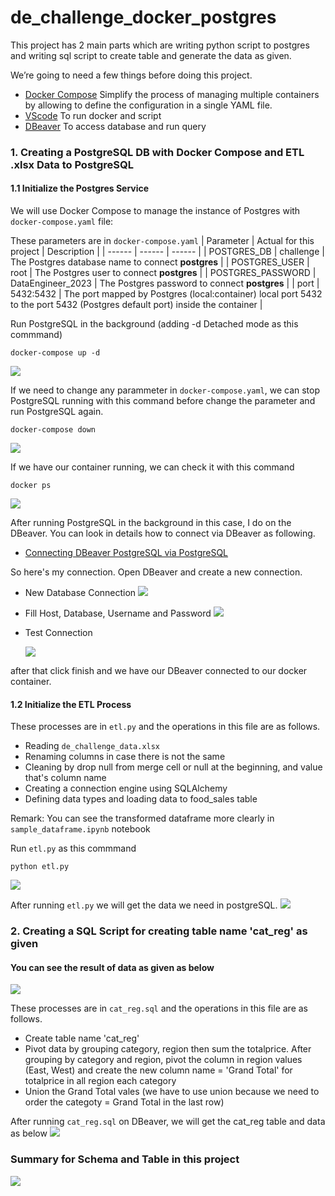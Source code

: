 # de_challenge_docker_postgres
This project has 2 main parts which are writing python script to postgres and writing sql script to create table and generate the data as given.

We’re going to need a few things before doing this project.
- [Docker Compose](https://docs.docker.com/compose/) Simplify the process of managing multiple containers by allowing to define the configuration in a single YAML file.
- [VScode](https://code.visualstudio.com/) To run docker and script
- [DBeaver](https://dbeaver.io/) To access database and run query

### 1. Creating a PostgreSQL DB with Docker Compose and ETL .xlsx Data to PostgreSQL
#### 1.1 Initialize the Postgres Service
We will use Docker Compose to manage the instance of Postgres with `docker-compose.yaml` file:

These parameters are in `docker-compose.yaml`
| Parameter | Actual for this project | Description |
| ------ | ------ | ------ |
| POSTGRES_DB | challenge | The Postgres database name to connect **postgres** |
| POSTGRES_USER | root | The Postgres user to connect **postgres** |
| POSTGRES_PASSWORD | DataEngineer_2023 | The Postgres password to connect **postgres** |
| port | 5432:5432 | The port mapped by Postgres (local:container) local port 5432 to the port 5432 (Postgres default port) inside the container |

Run PostgreSQL in the background (adding -d Detached mode as this commmand)
```
docker-compose up -d
```
![](pictures/docker_compose_up_d.png)

If we need to change any parammeter in `docker-compose.yaml`, we can stop PostgreSQL running with this command before change the parameter and run PostgreSQL again.
```
docker-compose down
```
![](pictures/docker_compose_down.png)

If we have our container running, we can check it with this command
```
docker ps
```
![](pictures/docker_ps.png)

After running PostgreSQL in the background in this case, I do on the DBeaver. You can look in details how to connect via DBeaver as following.
- [Connecting DBeaver PostgreSQL via PostgreSQL](https://hevodata.com/learn/dbeaver-postgresql/#Connecting_DBeaver_PostgreSQL_via_PostgreSQL_JDBC_Driver)

So here's my connection. Open DBeaver and create a new connection.

- New Database Connection
  ![](pictures/connect_database.png)
- Fill Host, Database, Username and Password
  ![](pictures/connection_settings.png)
- Test Connection

  ![](pictures/connection_test.png)

after that click finish and we have our DBeaver connected to our docker container.

#### 1.2 Initialize the ETL Process
These processes are in `etl.py` and the operations in this file are as follows.
- Reading `de_challenge_data.xlsx`
- Renaming columns in case there is not the same
- Cleaning by drop null from merge cell or null at the beginning, and value that's column name
- Creating a connection engine using SQLAlchemy
- Defining data types and loading data to food_sales table

Remark: You can see the transformed dataframe more clearly in `sample_dataframe.ipynb` notebook

Run `etl.py` as this commmand
```
python etl.py
```
![](pictures/python_etl.png)

After running `etl.py` we will get the data we need in postgreSQL.
![](pictures/food_sales_data.png)

### 2. Creating a SQL Script for creating table name 'cat_reg' as given
#### You can see the result of data as given as below
![](pictures/cat_reg_data.png)

These processes are in `cat_reg.sql` and the operations in this file are as follows.
- Create table name 'cat_reg'
- Pivot data by grouping category, region then sum the totalprice. After grouping by category and region, pivot the column in region values (East, West) and create the new column name = 'Grand Total' for totalprice in all region each category
- Union the Grand Total vales (we have to use union because we need to order the categoty = Grand Total in the last row)

After running `cat_reg.sql` on DBeaver, we will get the cat_reg table and data as below
![](pictures/cat_reg_sql.png)

### Summary for Schema and Table in this project
![](pictures/schema_and_table.png)

